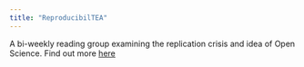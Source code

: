 ```yaml
---
title: "ReproducibilTEA"
---
```


A bi-weekly reading group examining the replication crisis and idea of Open Science. Find out more [here](https://reproducibility.umn.edu/node/161)